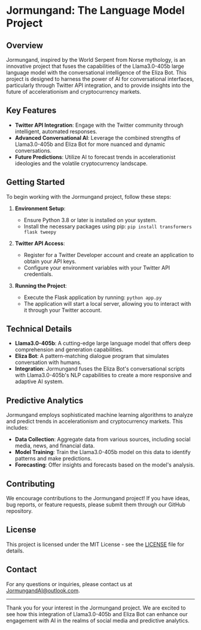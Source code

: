 # Jormungand: The Language Model Project

## Overview

Jormungand, inspired by the World Serpent from Norse mythology, is an innovative project that fuses the capabilities of the Llama3.0-405b large language model with the conversational intelligence of the Eliza Bot. This project is designed to harness the power of AI for conversational interfaces, particularly through Twitter API integration, and to provide insights into the future of accelerationism and cryptocurrency markets.

## Key Features

- **Twitter API Integration**: Engage with the Twitter community through intelligent, automated responses.
- **Advanced Conversational AI**: Leverage the combined strengths of Llama3.0-405b and Eliza Bot for more nuanced and dynamic conversations.
- **Future Predictions**: Utilize AI to forecast trends in accelerationist ideologies and the volatile cryptocurrency landscape.

## Getting Started

To begin working with the Jormungand project, follow these steps:

1. **Environment Setup**:
   - Ensure Python 3.8 or later is installed on your system.
   - Install the necessary packages using pip: `pip install transformers flask tweepy`

2. **Twitter API Access**:
   - Register for a Twitter Developer account and create an application to obtain your API keys.
   - Configure your environment variables with your Twitter API credentials.

3. **Running the Project**:
   - Execute the Flask application by running: `python app.py`
   - The application will start a local server, allowing you to interact with it through your Twitter account.

## Technical Details

- **Llama3.0-405b**: A cutting-edge large language model that offers deep comprehension and generation capabilities.
- **Eliza Bot**: A pattern-matching dialogue program that simulates conversation with humans.
- **Integration**: Jormungand fuses the Eliza Bot's conversational scripts with Llama3.0-405b's NLP capabilities to create a more responsive and adaptive AI system.

## Predictive Analytics

Jormungand employs sophisticated machine learning algorithms to analyze and predict trends in accelerationism and cryptocurrency markets. This includes:

- **Data Collection**: Aggregate data from various sources, including social media, news, and financial data.
- **Model Training**: Train the Llama3.0-405b model on this data to identify patterns and make predictions.
- **Forecasting**: Offer insights and forecasts based on the model's analysis.

## Contributing

We encourage contributions to the Jormungand project! If you have ideas, bug reports, or feature requests, please submit them through our GitHub repository.

## License

This project is licensed under the MIT License - see the [LICENSE](LICENSE) file for details.

## Contact

For any questions or inquiries, please contact us at [JormungandAI@outlook.com](mailto:JormungandAI@outlook.com).

---

Thank you for your interest in the Jormungand project. We are excited to see how this integration of Llama3.0-405b and Eliza Bot can enhance our engagement with AI in the realms of social media and predictive analytics.

